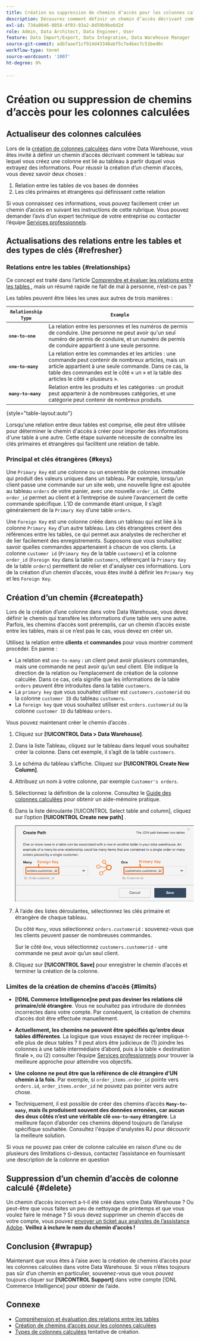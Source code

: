 ```yaml
---
title: Création ou suppression de chemins d’accès pour les colonnes calculées
description: Découvrez comment définir un chemin d’accès décrivant comment le tableau sur lequel vous créez une colonne est lié au tableau à partir duquel vous extrayez des informations.
exl-id: 734a8046-8058-4f03-93a2-8d59b9be6d2d
role: Admin, Data Architect, Data Engineer, User
feature: Data Import/Export, Data Integration, Data Warehouse Manager
source-git-commit: adb7aaef1cf914d43348abf5c7e4bec7c51bed0c
workflow-type: tm+mt
source-wordcount: '1007'
ht-degree: 0%

---
```


# Création ou suppression de chemins d’accès pour les colonnes calculées

## Actualiseur des colonnes calculées

Lors de la [création de colonnes calculées](../data-warehouse-mgr/creating-calculated-columns.md) dans votre Data Warehouse, vous êtes invité à définir un chemin d’accès décrivant comment le tableau sur lequel vous créez une colonne est lié au tableau à partir duquel vous extrayez des informations. Pour réussir la création d’un chemin d’accès, vous devez savoir deux choses :

1. Relation entre les tables de vos bases de données
1. Les clés primaires et étrangères qui définissent cette relation

Si vous connaissez ces informations, vous pouvez facilement créer un chemin d’accès en suivant les instructions de cette rubrique. Vous pouvez demander l’avis d’un expert technique de votre entreprise ou contacter l’équipe [Services professionnels](https://experienceleague.adobe.com/docs/commerce-knowledge-base/kb/troubleshooting/miscellaneous/mbi-service-policies.html?lang=fr).

## Actualisations des relations entre les tables et des types de clés {#refresher}

### Relations entre les tables {#relationships}

Ce concept est traité dans l’article [ Comprendre et évaluer les relations entre les tables ](../../data-analyst/data-warehouse-mgr/table-relationships.md), mais un résumé rapide ne fait de mal à personne, n’est-ce pas ?

Les tables peuvent être liées les unes aux autres de trois manières :

| **`Relationship Type`** | **`Example`** |
|-----|-----|
| **`one-to-one`** | La relation entre les personnes et les numéros de permis de conduire. Une personne ne peut avoir qu&#39;un seul numéro de permis de conduire, et un numéro de permis de conduire appartient à une seule personne. |
| **`one-to-many`** | La relation entre les commandes et les articles : une commande peut contenir de nombreux articles, mais un article appartient à une seule commande. Dans ce cas, la table des commandes est le côté « un » et la table des articles le côté « plusieurs ». |
| **`many-to-many`** | Relation entre les produits et les catégories : un produit peut appartenir à de nombreuses catégories, et une catégorie peut contenir de nombreux produits. |

{style="table-layout:auto"}

Lorsqu&#39;une relation entre deux tables est comprise, elle peut être utilisée pour déterminer le chemin d&#39;accès à créer pour importer des informations d&#39;une table à une autre. Cette étape suivante nécessite de connaître les clés primaires et étrangères qui facilitent une relation de table.

### Principal et clés étrangères {#keys}

Une `Primary Key` est une colonne ou un ensemble de colonnes immuable qui produit des valeurs uniques dans un tableau. Par exemple, lorsqu’un client passe une commande sur un site web, une nouvelle ligne est ajoutée au tableau `orders` de votre panier, avec une nouvelle `order_id`. Cette `order_id` permet au client et à l’entreprise de suivre l’avancement de cette commande spécifique. L’ID de commande étant unique, il s’agit généralement de la `Primary Key` d’une table `orders`.

Une `Foreign Key` est une colonne créée dans un tableau qui est liée à la colonne `Primary Key` d&#39;un autre tableau. Les clés étrangères créent des références entre les tables, ce qui permet aux analystes de rechercher et de lier facilement des enregistrements. Supposons que vous souhaitiez savoir quelles commandes appartenaient à chacun de vos clients. La colonne `customer id` (`Primary Key` de la table `customers`) et la colonne `order_id` (`Foreign Key` dans la table `customers`, référençant la `Primary Key` de la table `orders`) permettent de relier et d&#39;analyser ces informations. Lors de la création d’un chemin d’accès, vous êtes invité à définir les `Primary Key` et les `Foreign Key`.

## Création d’un chemin {#createpath}

Lors de la création d’une colonne dans votre Data Warehouse, vous devez définir le chemin qui transfère les informations d’une table vers une autre. Parfois, les chemins d’accès sont préremplis, car un chemin d’accès existe entre les tables, mais si ce n’est pas le cas, vous devez en créer un.

Utilisez la relation entre **clients** et **commandes** pour vous montrer comment procéder. En panne :

* La relation est `one-to-many` : un client peut avoir plusieurs commandes, mais une commande ne peut avoir qu’un seul client. Elle indique la direction de la relation ou l’emplacement de création de la colonne calculée. Dans ce cas, cela signifie que les informations de la table `orders` peuvent être introduites dans la table `customers`.
* La `primary key` que vous souhaitez utiliser est `customers.customerid` ou la colonne `customer ID` du tableau `customers`.
* La `foreign key` que vous souhaitez utiliser est `orders.customerid` ou la colonne `customer ID` du tableau `orders`.

Vous pouvez maintenant créer le chemin d’accès .

1. Cliquez sur **[!UICONTROL Data > Data Warehouse]**.
1. Dans la liste Tableau, cliquez sur le tableau dans lequel vous souhaitez créer la colonne. Dans cet exemple, il s’agit de la table `customers`.
1. Le schéma du tableau s’affiche. Cliquez sur **[!UICONTROL Create New Column]**.
1. Attribuez un nom à votre colonne, par exemple `Customer's orders`.
1. Sélectionnez la définition de la colonne. Consultez le [Guide des colonnes calculées](../data-warehouse-mgr/creating-calculated-columns.md) pour obtenir un aide-mémoire pratique.
1. Dans la liste déroulante [!UICONTROL Select table and column], cliquez sur l’option **[!UICONTROL Create new path]** .

   ![Boîte de dialogue modale Création de chemins pour les colonnes calculées](../../assets/Creating_Paths_modal.png)

1. À l’aide des listes déroulantes, sélectionnez les clés primaire et étrangère de chaque tableau.

   Du côté `Many`, vous sélectionnez `orders.customerid` : souvenez-vous que les clients peuvent passer de nombreuses commandes.

   Sur le côté `One`, vous sélectionnez `customers.customerid` - une commande ne peut avoir qu’un seul client.

1. Cliquez sur **[!UICONTROL Save]** pour enregistrer le chemin d’accès et terminer la création de la colonne.

### Limites de la création de chemins d’accès {#limits}

* **[!DNL Commerce Intelligence]ne peut pas deviner les relations clé primaire/clé étrangère**. Vous ne souhaitez pas introduire de données incorrectes dans votre compte. Par conséquent, la création de chemins d’accès doit être effectuée manuellement.

* **Actuellement, les chemins ne peuvent être spécifiés qu’entre deux tables différentes**. La logique que vous essayez de recréer implique-t-elle plus de deux tables ? Il peut alors être judicieux de (1) joindre les colonnes à une table intermédiaire d’abord, puis à la table « destination finale », ou (2) consulter l’équipe [Services professionnels](https://experienceleague.adobe.com/docs/commerce-knowledge-base/kb/troubleshooting/miscellaneous/mbi-service-policies.html?lang=fr) pour trouver la meilleure approche pour atteindre vos objectifs.

* **Une colonne ne peut être que la référence de clé étrangère d’UN chemin à la fois**. Par exemple, si `order_items.order_id` pointe vers `orders.id`, `order_items.order_id` ne pouvez pas pointer vers autre chose.

* Techniquement, il est possible de créer des chemins d’accès **`Many-to-many`, mais ils produisent souvent des données erronées, car aucun des deux côtés n’est une véritable clé `one-to-many` étrangère**. La meilleure façon d’aborder ces chemins dépend toujours de l’analyse spécifique souhaitée. Consultez l&#39;équipe d&#39;analystes RJ pour découvrir la meilleure solution.

Si vous ne pouvez pas créer de colonne calculée en raison d’une ou de plusieurs des limitations ci-dessus, contactez l’assistance en fournissant une description de la colonne en question

## Suppression d’un chemin d’accès de colonne calculé {#delete}

Un chemin d’accès incorrect a-t-il été créé dans votre Data Warehouse ? Ou peut-être que vous faites un peu de nettoyage de printemps et que vous voulez faire le ménage ? Si vous devez supprimer un chemin d’accès de votre compte, vous pouvez [envoyer un ticket aux analystes de l’assistance Adobe](../../guide-overview.md#Submitting-a-Support-Ticket). **Veillez à inclure le nom du chemin d’accès !**

## Conclusion {#wrapup}

Maintenant que vous êtes à l’aise avec la création de chemins d’accès pour les colonnes calculées dans votre Data Warehouse. Si vous n’êtes toujours pas sûr d’un chemin en particulier, souvenez-vous que vous pouvez toujours cliquer sur **[!UICONTROL Support]** dans votre compte [!DNL Commerce Intelligence] pour obtenir de l’aide.

## Connexe

* [Compréhension et évaluation des relations entre les tables](../data-warehouse-mgr/table-relationships.md)
* [Création de chemins d’accès pour les colonnes calculées](../data-warehouse-mgr/create-paths-calc-columns.md)
* [Types de colonnes calculées](../data-warehouse-mgr/calc-column-types.md) tentative de création.
